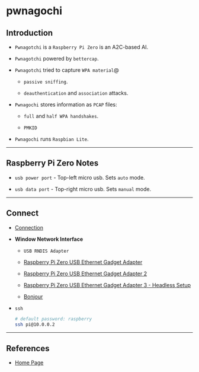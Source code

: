 # pwnagochi

## Introduction

* `Pwnagotchi` is a `Raspberry Pi Zero` is an A2C-based AI.

* `Pwnagotchi` powered by `bettercap`.

* `Pwnagotchi` tried to capture `WPA material`@

    * `passive sniffing`.
    
    * `deauthentication` and `association` attacks.

* `Pwnagochi` stores information as `PCAP` files:

    * `full` and `half WPA handshakes`.
    
    * `PMKID`

* `Pwnagochi` runs `Raspbian Lite`.

---

## Raspberry Pi Zero Notes

* `usb power port` - Top-left micro usb. Sets `auto` mode.

* `usb data port` - Top-right micro usb. Sets `manual` mode.

---

## Connect

* [Connection](https://pwnagotchi.ai/configuration/#connect-to-your-pwnagotchi)

* __Window Network Interface__

    * `USB RNDIS Adapter`

    * [Raspberry Pi Zero USB Ethernet Gadget Adapter](https://learn.adafruit.com/turning-your-raspberry-pi-zero-into-a-usb-gadget/ethernet-gadget)

    * [Raspberry Pi Zero USB Ethernet Gadget Adapter 2](https://www.circuitbasics.com/raspberry-pi-zero-ethernet-gadget/)

    * [Raspberry Pi Zero USB Ethernet Gadget Adapter 3 - Headless Setup](https://www.factoryforward.com/pi-zero-w-headless-setup-windows10-rndis-driver-issue-resolved/)

    * [Bonjour](https://support.apple.com/kb/DL999?locale=en_US)

* `ssh`

    ```bash
    # default password: raspberry
    ssh pi@10.0.0.2
    ```

---

## References

* [Home Page](https://pwnagotchi.ai/)